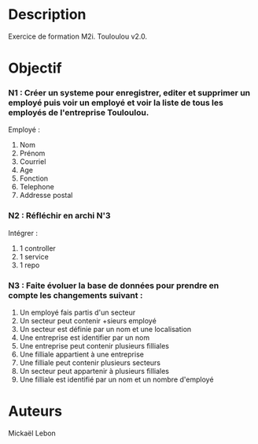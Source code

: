 # Description

Exercice de formation M2i. Touloulou v2.0.


# Objectif
 
### N1 : Créer un systeme pour enregistrer, editer et supprimer un employé puis voir un employé et voir la liste de tous les employés de l'entreprise Touloulou.
 
Employé :
1. Nom
2. Prénom
3. Courriel
4. Age
5. Fonction
6. Telephone
7. Addresse postal
 
### N2 : Réfléchir en archi N'3

Intégrer :
1. 1 controller
2. 1 service
3. 1 repo

### N3 : Faite évoluer la base de données pour prendre en compte les changements suivant : 

1. Un employé fais partis d'un secteur  
2. Un secteur peut contenir +sieurs employé   
3. Un secteur est définie par un nom et une localisation
4. Une entreprise est identifier par un nom   
5. Une entreprise peut contenir plusieurs filliales   
6. Une filliale appartient à une entreprise  
7. Une filliale peut contenir plusieurs secteurs   
8. Un secteur peut appartenir à plusieurs filliales  
9. Une filliale est identifié par un nom et un nombre d'employé 


# Auteurs
Mickaël Lebon
